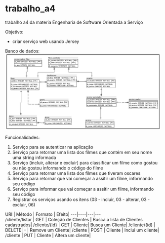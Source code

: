# trabalho_a4
 trabalho a4 da materia Engenharia de Software Orientada a Serviço
  
Objetivo:
- criar serviço web usando Jersey  
  
Banco de dados:
![Screenshot](mer.png)

Funcionalidades:
1. Serviço para se autenticar na aplicação
2. Serviço para retornar uma lista dos filmes que contém em seu nome uma string informada
3. Serviço (incluir, alterar e excluir) para classificar um filme como gostou ou não gostou informando o código do filme
4. Serviço para retornar uma lista dos filmes que tiveram oscares
5. Serviço para retornar que vai começar a assitir um filme, informando seu código
6. Serviço para informar que vai começar a assitir um filme, informando seu código
7. Registrar os serviços usando os itens (03 - incluir, 03 - alterar, 03 - excluir, 06)
  
URI | Método | Formato | Efeito|
---|----|---|---\
/cliente/listar | GET | Coleção de Clientes | Busca a lista de Clientes cadastrados|
/cliente/{id} | GET | Cliente| Busca um Cliente|
/cliente/{id} | DELETE| - | Remove um Cliente|
/cliente | POST | Cliente | Inclui um cliente|
/cliente | PUT | Cliente | Altera um cliente|